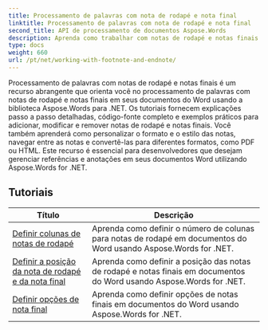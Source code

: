```yaml
---
title: Processamento de palavras com nota de rodapé e nota final
linktitle: Processamento de palavras com nota de rodapé e nota final
second_title: API de processamento de documentos Aspose.Words
description: Aprenda como trabalhar com notas de rodapé e notas finais em seus documentos do Word com Aspose.Words for .NET. Tutoriais detalhados e exemplos práticos.
type: docs
weight: 660
url: /pt/net/working-with-footnote-and-endnote/
---
```

Processamento de palavras com notas de rodapé e notas finais é um recurso abrangente que orienta você no processamento de palavras com notas de rodapé e notas finais em seus documentos do Word usando a biblioteca Aspose.Words para .NET. Os tutoriais fornecem explicações passo a passo detalhadas, código-fonte completo e exemplos práticos para adicionar, modificar e remover notas de rodapé e notas finais. Você também aprenderá como personalizar o formato e o estilo das notas, navegar entre as notas e convertê-las para diferentes formatos, como PDF ou HTML. Este recurso é essencial para desenvolvedores que desejam gerenciar referências e anotações em seus documentos Word utilizando Aspose.Words for .NET.

 ## Tutoriais
| Título | Descrição |
| --- | --- |
| [Definir colunas de notas de rodapé](./set-foot-note-columns/) | Aprenda como definir o número de colunas para notas de rodapé em documentos do Word usando Aspose.Words for .NET. |
| [Definir a posição da nota de rodapé e da nota final](./set-footnote-and-end-note-position/) | Aprenda como definir a posição das notas de rodapé e notas finais em documentos do Word usando Aspose.Words for .NET. |
| [Definir opções de nota final](./set-endnote-options/) | Aprenda como definir opções de notas finais em documentos do Word usando Aspose.Words for .NET. |